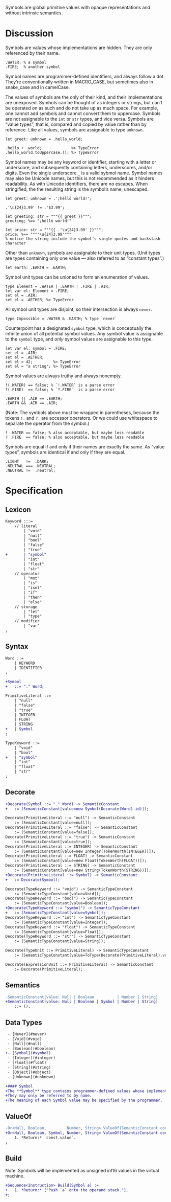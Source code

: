 Symbols are global primitive values with opaque representations and without intrinsic semantics.

# Discussion
Symbols are values whose implementations are hidden. They are only referenced by their name.
```cp
.WATER; % a symbol
.FIRE;  % another symbol
```
Symbol names are programmer-defined identifiers, and always follow a dot. They’re conventionally written in MACRO_CASE, but sometimes also in snake_case and in camelCase.

The values of symbols are the only of their kind, and their implementations are unexposed. Symbols can be thought of as integers or strings, but can’t be operated on as such and do not take up as much space. For example, one cannot add symbols and cannot convert them to uppercase. Symbols are not assignable to the `int` or `str` types, and vice versa. Symbols are “value types”, that is, compared and copied by value rather than by reference. Like all values, symbols are assignable to type `unknown`.
```cp
let greet: unknown = .hello_world;

.hello + .world;             %> TypeError
.hello_world.toUppercase.(); %> TypeError
```

Symbol names may be any keyword or identifier, starting with a letter or underscore, and subsequently containing letters, underscores, and/or digits. Even the single underscore `_` is a valid sybmol name. Symbol names may also be Unicode names, but this is not recommended as it hinders readability. As with Unicode identifiers, there are no escapes. When stringified, the the resulting string is the symbol’s name, unescaped.
```cp
let greet: unknown = .'¡héllö wòrld!';

.'\u{24}3.99' != .'$3.99';

let greeting: str = """{{ greet }}""";
greeting; %== "¡héllö wòrld!"

let price: str = """{{ .'\u{24}3.99' }}""";
price; %== """'\u{24}3.99'"""
% notice the string include the symbol’s single-quotes and backslash character
```

Other than `unknown`, symbols are assignable to their unit types. (Unit types are types containing only one value — also referred to as “constant types”.)
```cp
let earth: .EARTH = .EARTH;
```

Symbol unit types can be unioned to form an enumeration of values.
```cp
type Element = .WATER | .EARTH | .FIRE | .AIR;
let var el: Element = .FIRE;
set el = .AIR;
set el = .AETHER; %> TypeError
```
All symbol unit types are disjoint, so their intersection is always `never`.
```cp
type Impossible = .WATER & .EARTH; % type `never`
```

Counterpoint has a designated `symbol` type, which is conceptually the infinite union of all potential symbol values. Any symbol value is assignable to the `symbol` type, and *only* symbol values are assignable to this type.
```cp
let var el: symbol = .FIRE;
set el = .AIR;
set el = .AETHER;
set el = 42;         %> TypeError
set el = "a string"; %> TypeError
```

Symbol values are always truthy and always nonempty.
```cp
!(.WATER) == false; % `!.WATER` is a parse error
?(.FIRE)  == false; % `?.FIRE`  is a parse error

.EARTH || .AIR == .EARTH;
.EARTH && .AIR == .AIR;
```
(Note: The symbols above must be wrapped in parentheses, because the tokens `!.` and `?.` are accessor operators. Or we could use whitespace to separate the operator from the symbol.)
```cp
! .WATER == false; % also acceptable, but maybe less readable
? .FIRE  == false; % also acceptable, but maybe less readable
```

Symbols are equal if and only if their names are exactly the same. As “value types”, symbols are identical if and only if they are equal.
```cp
.LIGHT   !=  .DARK;
.NEUTRAL === .NEUTRAL;
.NEUTRAL !=  .neutral;
```

# Specification

## Lexicon
```diff
Keyword :::=
	// literal
		| "void"
		| "null"
		| "bool"
		| "false"
		| "true"
+		| "symbol"
		| "int"
		| "float"
		| "str"
	// operator
		| "mut"
		| "is"
		| "isnt"
		| "if"
		| "then"
		| "else"
	// storage
		| "let"
		| "type"
	// modifier
		| "var"
;
```

## Syntax
```diff
Word ::=
	| KEYWORD
	| IDENTIFIER
;

+Symbol
+	::= "." Word;

PrimitiveLiteral ::=
	| "null"
	| "false"
	| "true"
	| INTEGER
	| FLOAT
	| STRING
+	| Symbol
;

TypeKeyword ::=
	| "void"
	| "bool"
+	| "symbol"
	| "int"
	| "float"
	| "str"
;
```

## Decorate
```diff
+Decorate(Symbol ::= "." Word) -> SemanticConstant
+	:= (SemanticConstant[value=new Symbol(Decorate(Word).id)]);

Decorate(PrimitiveLiteral ::= "null") -> SemanticConstant
	:= (SemanticConstant[value=null]);
Decorate(PrimitiveLiteral ::= "false") -> SemanticConstant
	:= (SemanticConstant[value=false]);
Decorate(PrimitiveLiteral ::= "true") -> SemanticConstant
	:= (SemanticConstant[value=true]);
Decorate(PrimitiveLiteral ::= INTEGER) -> SemanticConstant
	:= (SemanticConstant[value=new Integer(TokenWorth(INTEGER))]);
Decorate(PrimitiveLiteral ::= FLOAT) -> SemanticConstant
	:= (SemanticConstant[value=new Float(TokenWorth(FLOAT))]);
Decorate(PrimitiveLiteral ::= STRING) -> SemanticConstant
	:= (SemanticConstant[value=new String(TokenWorth(STRING))]);
+Decorate(PrimitiveLiteral ::= Symbol) -> SemanticConstant
+	:= Decorate(Symbol);

Decorate(TypeKeyword ::= "void") -> SemanticTypeConstant
	:= (SemanticTypeConstant[value=Void]);
Decorate(TypeKeyword ::= "bool") -> SemanticTypeConstant
	:= (SemanticTypeConstant[value=Boolean]);
+Decorate(TypeKeyword ::= "symbol") -> SemanticTypeConstant
+	:= (SemanticTypeConstant[value=Symbol]);
Decorate(TypeKeyword ::= "int") -> SemanticTypeConstant
	:= (SemanticTypeConstant[value=Integer]);
Decorate(TypeKeyword ::= "float") -> SemanticTypeConstant
	:= (SemanticTypeConstant[value=Float]);
Decorate(TypeKeyword ::= "str") -> SemanticTypeConstant
	:= (SemanticTypeConstant[value=String]);

Decorate(TypeUnit ::= PrimitiveLiteral) -> SemanticTypeConstant
	:= (SemanticTypeConstant[value=ToType(Decorate(PrimitiveLiteral).value)]);

Decorate(ExpressionUnit ::= PrimitiveLiteral) -> SemanticConstant
	:= Decorate(PrimitiveLiteral);
```

## Semantics
```diff
-SemanticConstant[value: Null | Boolean          | Number | String]
+SemanticConstant[value: Null | Boolean | Symbol | Number | String]
	::= ();
```

## Data Types
```diff
 - [Never](#never)
 - [Void](#void)
 - [Null](#null)
 - [Boolean](#boolean)
+- [Symbol](#symbol)
 - [Integer](#integer)
 - [Float](#float)
 - [String](#string)
 - [Object](#object)
 - [Unknown](#unknown)

+#### Symbol
+The **Symbol** type contains programmer-defined values whose implementations are hidden.
+They may only be referred to by name.
+The meaning of each Symbol value may be specified by the programmer.
```

## ValueOf
```diff
-Or<Null, Boolean,         Number, String> ValueOf(SemanticConstant const) :=
+Or<Null, Boolean, Symbol, Number, String> ValueOf(SemanticConstant const) :=
	1. *Return:* `const.value`.
;
```

## Build
Note: Symbols will be implemented as unsigned int16 values in the virtual machine.
```diff
+Sequence<Instruction> Build(Symbol a) :=
+	1. *Return:* ["Push `a` onto the operand stack."].
+;
```
